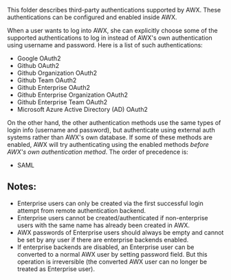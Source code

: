This folder describes third-party authentications supported by AWX. These authentications can be configured and enabled inside AWX.

When a user wants to log into AWX, she can explicitly choose some of the supported authentications to log in instead of AWX's own authentication using username and password. Here is a list of such authentications:
* Google OAuth2
* Github OAuth2
* Github Organization OAuth2
* Github Team OAuth2
* Github Enterprise OAuth2
* Github Enterprise Organization OAuth2
* Github Enterprise Team OAuth2
* Microsoft Azure Active Directory (AD) OAuth2

On the other hand, the other authentication methods use the same types of login info (username and password), but authenticate using external auth systems rather than AWX's own database. If some of these methods are enabled, AWX will try authenticating using the enabled methods *before AWX's own authentication method*. The order of precedence is:
* SAML

## Notes:
  * Enterprise users can only be created via the first successful login attempt from remote authentication backend.
  * Enterprise users cannot be created/authenticated if non-enterprise users with the same name has already been created in AWX.
  * AWX passwords of Enterprise users should always be empty and cannot be set by any user if there are enterprise backends enabled.
  * If enterprise backends are disabled, an Enterprise user can be converted to a normal AWX user by setting password field. But this operation is irreversible (the converted AWX user can no longer be treated as Enterprise user).
